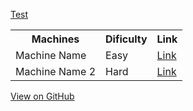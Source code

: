 <a href="https://nuceiar.github.io/test">Test</a>

<table class="Machines">
  <tr>
      <th>Machines</th>
      <th>Dificulty</th>
      <th>Link</th>
  </tr> 
  <tr>
      <td>Machine Name</td>
      <td>Easy</td>
      <td><a href="https://www.youtube.com/watch?v=o5g-lUuFgpg">Link</a></td>
  </tr>
  <tr>
      <td>Machine Name 2</td>
      <td>Hard</td>
      <td><a href="https://www.youtube.com/watch?v=o5g-lUuFgpg">Link</a></td>
  </tr>
</table>
<a href="https://github.com/nuceIar/nuceIar.github.io" class="btn btn-github"><span class="icon"></span>View on GitHub</a>
